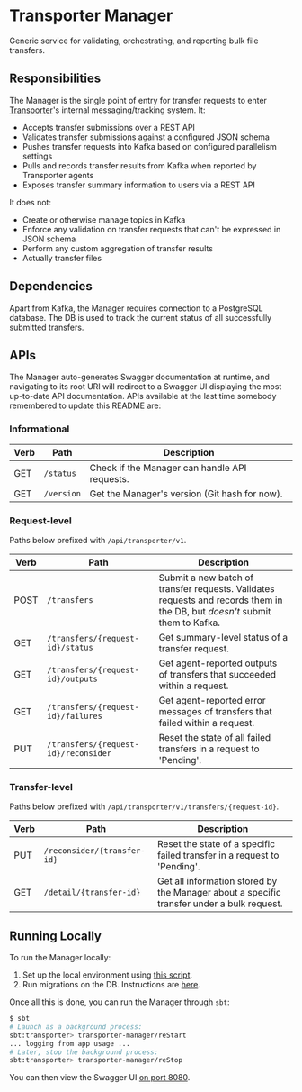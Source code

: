 # Transporter Manager
Generic service for validating, orchestrating, and reporting bulk file transfers.

## Responsibilities
The Manager is the single point of entry for transfer requests to enter [Transporter](../README.md)'s
internal messaging/tracking system. It:
* Accepts transfer submissions over a REST API
* Validates transfer submissions against a configured JSON schema
* Pushes transfer requests into Kafka based on configured parallelism settings
* Pulls and records transfer results from Kafka when reported by Transporter agents
* Exposes transfer summary information to users via a REST API

It does not:
* Create or otherwise manage topics in Kafka
* Enforce any validation on transfer requests that can't be expressed in JSON schema
* Perform any custom aggregation of transfer results
* Actually transfer files

## Dependencies
Apart from Kafka, the Manager requires connection to a PostgreSQL database. The DB is
used to track the current status of all successfully submitted transfers.

## APIs
The Manager auto-generates Swagger documentation at runtime, and navigating to its root URI
will redirect to a Swagger UI displaying the most up-to-date API documentation. APIs available
at the last time somebody remembered to update this README are:

### Informational
| Verb | Path | Description |
| ---- | ---- | ----------- |
| GET | `/status` | Check if the Manager can handle API requests. |
| GET | `/version` | Get the Manager's version (Git hash for now). |


### Request-level
Paths below prefixed with `/api/transporter/v1`.

| Verb | Path | Description |
| ---- | ---- | ----------- |
| POST | `/transfers` | Submit a new batch of transfer requests. Validates requests and records them in the DB, but _doesn't_ submit them to Kafka. |
| GET | `/transfers/{request-id}/status` | Get summary-level status of a transfer request. |
| GET | `/transfers/{request-id}/outputs` | Get agent-reported outputs of transfers that succeeded within a request. |
| GET | `/transfers/{request-id}/failures` | Get agent-reported error messages of transfers that failed within a request. |
| PUT | `/transfers/{request-id}/reconsider` | Reset the state of all failed transfers in a request to 'Pending'. |

### Transfer-level
Paths below prefixed with `/api/transporter/v1/transfers/{request-id}`.

| Verb | Path | Description |
| ---- | ---- | ----------- |
| PUT | `/reconsider/{transfer-id}` | Reset the state of a specific failed transfer in a request to 'Pending'. |
| GET | `/detail/{transfer-id}` | Get all information stored by the Manager about a specific transfer under a bulk request. |

## Running Locally
To run the Manager locally:

1. Set up the local environment using [this script](../setup-local-env).
2. Run migrations on the DB. Instructions are [here](db-migrations/README.md).

Once all this is done, you can run the Manager through `sbt`:
```bash
$ sbt
# Launch as a background process:
sbt:transporter> transporter-manager/reStart
... logging from app usage ...
# Later, stop the background process:
sbt:transporter> transporter-manager/reStop
```

You can then view the Swagger UI [on port 8080](http://localhost:8080).
